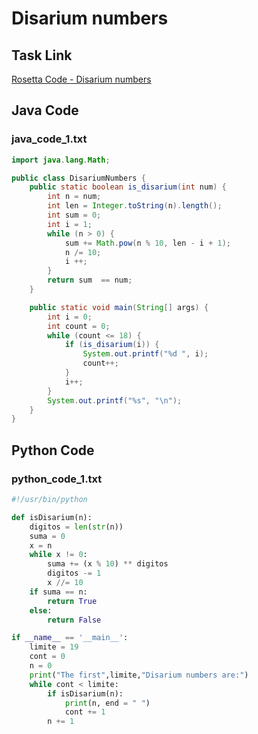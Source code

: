 # Disarium numbers

## Task Link
[Rosetta Code - Disarium numbers](https://rosettacode.org/wiki/Disarium_numbers)

## Java Code
### java_code_1.txt
```java
import java.lang.Math;

public class DisariumNumbers {
    public static boolean is_disarium(int num) {
        int n = num;
        int len = Integer.toString(n).length();
        int sum = 0;
        int i = 1;
        while (n > 0) {
            sum += Math.pow(n % 10, len - i + 1);
            n /= 10;
            i ++;
        }
        return sum  == num;
    }

    public static void main(String[] args) {
        int i = 0;
        int count = 0;
        while (count <= 18) {
            if (is_disarium(i)) {
                System.out.printf("%d ", i);
                count++;
            }
            i++;
        }
        System.out.printf("%s", "\n");
    }
}

```

## Python Code
### python_code_1.txt
```python
#!/usr/bin/python

def isDisarium(n):
    digitos = len(str(n))
    suma = 0
    x = n
    while x != 0:
        suma += (x % 10) ** digitos
        digitos -= 1
        x //= 10
    if suma == n:
        return True
    else:
        return False

if __name__ == '__main__':
    limite = 19
    cont = 0
    n = 0
    print("The first",limite,"Disarium numbers are:")
    while cont < limite:
        if isDisarium(n):
            print(n, end = " ")
            cont += 1
        n += 1

```

